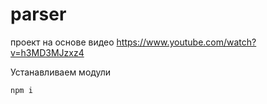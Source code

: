 # parser



проект на основе видео https://www.youtube.com/watch?v=h3MD3MJzxz4
 
Устанавливаем модули

`npm i`